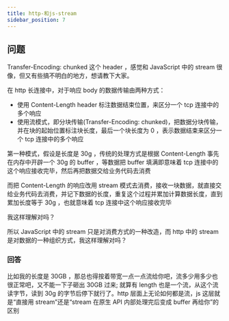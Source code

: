 ```yaml
---
title: http-和js-stream
sidebar_position: 7
---
```


## 问题
Transfer-Encoding: chunked 这个 header ，感觉和 JavaScript 中的 stream 很像，但又有些搞不明白的地方，想请教下大家。

在 http 长连接中，对于响应 body 的数据传输由两种方式：

* 使用 Content-Length header 标注数据结束位置，来区分一个 tcp 连接中的多个响应
* 使用流模式，即分块传输(Transfer-Encoding: chunked)，把数据分块传输，并在块的起始位置标注块长度，最后一个块长度为 0 ，表示数据结束来区分一个 tcp 连接中的多个响应


第一种模式，假设是长度是 30g ，传统的处理方式是根据 Content-Length 事先在内存中开辟一个 30g 的 buffer ，等数据把 buffer 填满即意味着 tcp 连接中的这个响应接收完毕，然后再把数据交给业务代码去消费

而把 Content-Length 的响应改用 stream 模式去消费，接收一块数据，就直接交给业务代码去消费，并记下数据的长度，重复这个过程并累加计算数据长度，直到累加长度等于 30g ，也就意味着 tcp 连接中这个响应接收完毕

我这样理解对吗？

所以 JavaScript 中的 stream 只是对消费方式的一种改造，而 http 中的 stream 是对数据的一种组织方式，我这样理解对吗？

### 回答
比如我的长度是 30GB ，那总也得按着带宽一点一点流给你吧，流多少用多少也很正常吧，又不能一下子砸出 30GB 过来;
就算有 length 也是一个流，从这个流读字节，读到 30g 的字节后停下就行了。http 层面上无论如何都是流，js 这层就是“直接用 stream”还是“stream 在原生 API 内部处理完后变成 buffer 再给你”的区别
